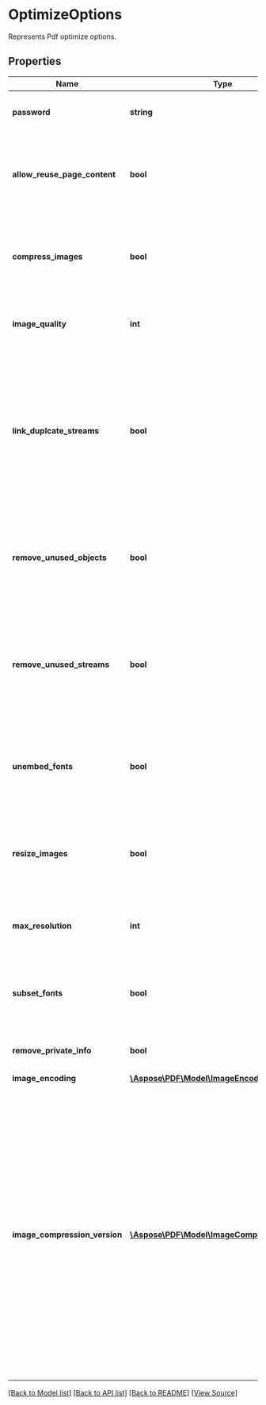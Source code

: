 ﻿# OptimizeOptions
Represents Pdf optimize options.

## Properties
Name | Type | Description | Notes
------------ | ------------- | ------------- | -------------
**password** | **string** | Specifies document password (if any) encoded with base-64. | [optional]
**allow_reuse_page_content** | **bool** | If true page contents will be reused when document is optimized for equal pages. LinkDuplcateStreams option must be set to true. | [optional]
**compress_images** | **bool** | If this flag is set to true images will be compressed in the document. Compression level is specified with ImageQuality property. | [optional]
**image_quality** | **int** | Specifies level of image compression when CompressImages flag is used. | [optional]
**link_duplcate_streams** | **bool** | If this flag is set to true, Resource streams will be analyzed. If duplicate streams are found (i.e. if stream contents is equal), then thees streams will be stored as one object. This allows to decrease document size in some cases (for example, when same document was concatenated multiple times). | [optional]
**remove_unused_objects** | **bool** | If this flag is set to true, all document objects will be checked and unused objects (i.e. objects which does not have any reference) are removed from document. | [optional]
**remove_unused_streams** | **bool** | If this flag set to true, every resource is checked on it's usage. If resource is never used, then resources is removed. This may decrease document size for example when pages were extracted from document.  | [optional]
**unembed_fonts** | **bool** | Make fonts not embedded if set to true. Unembedding a font means removing the embedded byte stream data of the font included in a PDF document. | [optional]
**resize_images** | **bool** | If this flag set to true and CompressImages is true images will be resized if image resolution is greater then specified MaxResolution parameter. | [optional]
**max_resolution** | **int** | Specifies maximum resolution of images. If image has higher resolution it will be scaled. | [optional]
**subset_fonts** | **bool** | Fonts will be converted into subsets if set to true. Only those characters that are actually used in the layout are stored in the PDF.  | [optional]
**remove_private_info** | **bool** | Remove private information (page piece info). | [optional]
**image_encoding** | [**\Aspose\PDF\Model\ImageEncoding**](ImageEncoding.md) | Image encode which will be used. | [optional]
**image_compression_version** | [**\Aspose\PDF\Model\ImageCompressionVersion**](ImageCompressionVersion.md) | Version of compression algorithm. Possible values are: "Standard" - standard compression, "Fast" - fast (improved compression which is faster then standard but may be applicable not for all images), "Mixed" - mixed (standard compression is applied to images which can not be compressed by faster algorithm, this may give best compression but more slow then "Fast" algorithm. Version "Fast" is not applicable for resizing images (standard method will be used). Default is "Standard". | [optional]

[[Back to Model list]](../README.md#documentation-for-models) [[Back to API list]](../README.md#documentation-for-api-endpoints) [[Back to README]](../README.md) [[View Source]](../src/Aspose/PDF/Model/OptimizeOptions.php)

